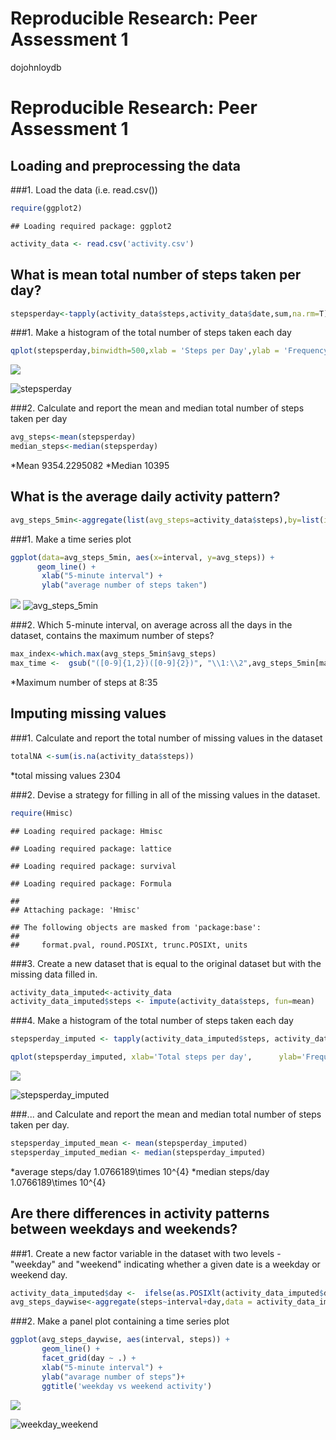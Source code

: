 # Reproducible Research: Peer Assessment 1
dojohnloydb  
# Reproducible Research: Peer Assessment 1

## Loading and preprocessing the data
###1. Load the data (i.e. read.csv())

```r
require(ggplot2)
```

```
## Loading required package: ggplot2
```

```r
activity_data <- read.csv('activity.csv')
```



## What is mean total number of steps taken per day?

```r
stepsperday<-tapply(activity_data$steps,activity_data$date,sum,na.rm=T)
```


###1. Make a histogram of the total number of steps taken each day

```r
qplot(stepsperday,binwidth=500,xlab = 'Steps per Day',ylab = 'Frequency',main = 'steps per day')
```

![](PA1_template_files/figure-html/unnamed-chunk-3-1.png)<!-- -->

![stepsperday](instructions_fig/stepsperday.png) 

###2. Calculate and report the mean and median total number of steps taken per day


```r
avg_steps<-mean(stepsperday)
median_steps<-median(stepsperday)
```
*Mean 9354.2295082
*Median 10395

## What is the average daily activity pattern?

```r
avg_steps_5min<-aggregate(list(avg_steps=activity_data$steps),by=list(interval=activity_data$interval),FUN=mean,na.rm=T)
```


###1. Make a time series plot

```r
ggplot(data=avg_steps_5min, aes(x=interval, y=avg_steps)) +
      geom_line() +
       xlab("5-minute interval") +
       ylab("average number of steps taken")
```

![](PA1_template_files/figure-html/unnamed-chunk-6-1.png)<!-- -->
![avg_steps_5min](instructions_fig/avg_steps_5min.png) 


###2. Which 5-minute interval, on average across all the days in the dataset, contains the maximum number of steps?

```r
max_index<-which.max(avg_steps_5min$avg_steps)
max_time <-  gsub("([0-9]{1,2})([0-9]{2})", "\\1:\\2",avg_steps_5min[max_index,'interval'])
```

*Maximum number of steps at 8:35 


## Imputing missing values


###1. Calculate and report the total number of missing values in the dataset

```r
totalNA <-sum(is.na(activity_data$steps))
```
*total missing values 2304

###2. Devise a strategy for filling in all of the missing values in the dataset.


```r
require(Hmisc)
```

```
## Loading required package: Hmisc
```

```
## Loading required package: lattice
```

```
## Loading required package: survival
```

```
## Loading required package: Formula
```

```
## 
## Attaching package: 'Hmisc'
```

```
## The following objects are masked from 'package:base':
## 
##     format.pval, round.POSIXt, trunc.POSIXt, units
```

###3. Create a new dataset that is equal to the original dataset but with the missing data filled in.

```r
activity_data_imputed<-activity_data
activity_data_imputed$steps <- impute(activity_data$steps, fun=mean)
```


###4. Make a histogram of the total number of steps taken each day

```r
stepsperday_imputed <- tapply(activity_data_imputed$steps, activity_data_imputed$date, sum)

qplot(stepsperday_imputed, xlab='Total steps per day',      ylab='Frequency', binwidth=500,main = 'Steps/day- Imputed Data')
```

![](PA1_template_files/figure-html/unnamed-chunk-11-1.png)<!-- -->

![stepsperday_imputed](instructions_fig/stepsperday_imputed.png) 


###... and Calculate and report the mean and median total number of steps taken per day.

```r
stepsperday_imputed_mean <- mean(stepsperday_imputed)
stepsperday_imputed_median <- median(stepsperday_imputed)
```

*average steps/day 1.0766189\times 10^{4}
*median steps/day 1.0766189\times 10^{4}

## Are there differences in activity patterns between weekdays and weekends?

###1. Create a new factor variable in the dataset with two levels - "weekday" and "weekend" indicating whether a given date is a weekday or weekend day.


```r
activity_data_imputed$day <-  ifelse(as.POSIXlt(activity_data_imputed$date)$wday %in% c(0,6), 'weekend', 'weekday')
avg_steps_daywise<-aggregate(steps~interval+day,data = activity_data_imputed,FUN = mean)
```


###2. Make a panel plot containing a time series plot

```r
ggplot(avg_steps_daywise, aes(interval, steps)) + 
       geom_line() + 
       facet_grid(day ~ .) +
       xlab("5-minute interval") + 
       ylab("avarage number of steps")+
       ggtitle('weekday vs weekend activity')
```

![](PA1_template_files/figure-html/unnamed-chunk-14-1.png)<!-- -->

![weekday_weekend](instructions_fig/weekday_weekend.png)
